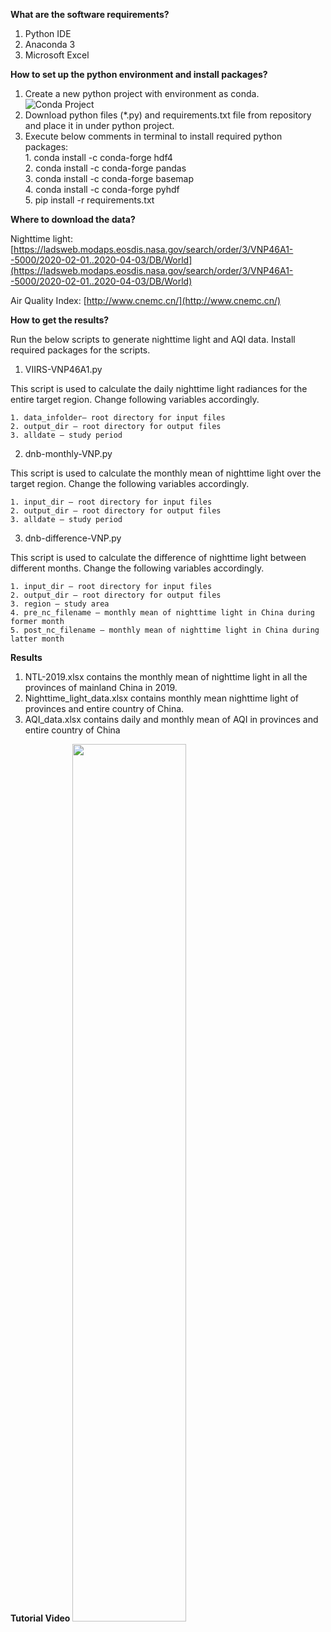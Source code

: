 **What are the software requirements?**

1. Python IDE
2. Anaconda 3
3. Microsoft Excel

**How to set up the python environment and install packages?**

1. Create a new python project with environment as conda.
![Conda Project](https://github.com/stccenter/COVID-19/blob/master/analysis/China%20-%20NTL%20AQI/conda.png)
2. Download python files (*.py) and requirements.txt file from repository and place it in under python project.
3. Execute below comments in terminal to install required python packages:<br/>
            1. conda install -c conda-forge  hdf4<br/>
            2. conda install -c conda-forge  pandas<br/>
            3. conda install -c conda-forge  basemap<br/>
            4. conda install -c conda-forge pyhdf<br/>
            5. pip install -r requirements.txt<br/>

**Where to download the data?**

Nighttime light: [https://ladsweb.modaps.eosdis.nasa.gov/search/order/3/VNP46A1--5000/2020-02-01..2020-04-03/DB/World](https://ladsweb.modaps.eosdis.nasa.gov/search/order/3/VNP46A1--5000/2020-02-01..2020-04-03/DB/World)

Air Quality Index: [http://www.cnemc.cn/](http://www.cnemc.cn/)

**How to get the results?**

Run the below scripts to generate nighttime light and AQI data. Install required packages for the scripts.

1. VIIRS-VNP46A1.py

This script is used to calculate the daily nighttime light radiances for the entire target region. Change following variables accordingly.

    1. data_infolder– root directory for input files
    2. output_dir – root directory for output files
    3. alldate – study period

2. dnb-monthly-VNP.py

This script is used to calculate the monthly mean of nighttime light over the target region. Change the following variables accordingly.

    1. input_dir – root directory for input files
    2. output_dir – root directory for output files
    3. alldate – study period

3. dnb-difference-VNP.py

This script is used to calculate the difference of nighttime light between different months. Change the following variables accordingly.

    1. input_dir – root directory for input files
    2. output_dir – root directory for output files
    3. region – study area
    4. pre_nc_filename – monthly mean of nighttime light in China during former month
    5. post_nc_filename – monthly mean of nighttime light in China during latter month

**Results**

1. NTL-2019.xlsx contains the monthly mean of nighttime light in all the provinces of mainland China in 2019.
2. Nighttime_light_data.xlsx contains monthly mean nighttime light of provinces and entire country of China.
3. AQI_data.xlsx contains daily and monthly mean of AQI in provinces and entire country of China

**Tutorial Video**
[<img src="https://github.com/stccenter/COVID-19/blob/master/analysis/China%20-%20NTL%20AQI/Youtube%20screenshot.png" width="60%">](https://www.youtube.com/watch?v=pWMRpG_2-Fs&t=7s)
